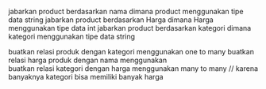 jabarkan product berdasarkan nama dimana product menggunakan tipe data string
jabarkan product berdasarkan Harga dimana  Harga menggunakan tipe data int
jabarkan product berdasarkan kategori dimana kategori menggunakan tipe data string

buatkan relasi produk dengan kategori menggunakan one to many 
buatkan relasi harga produk dengan nama menggunakan  
buatkan relasi kategori dengan harga menggunakan many to many // karena banyaknya kategori bisa memiliki banyak harga 